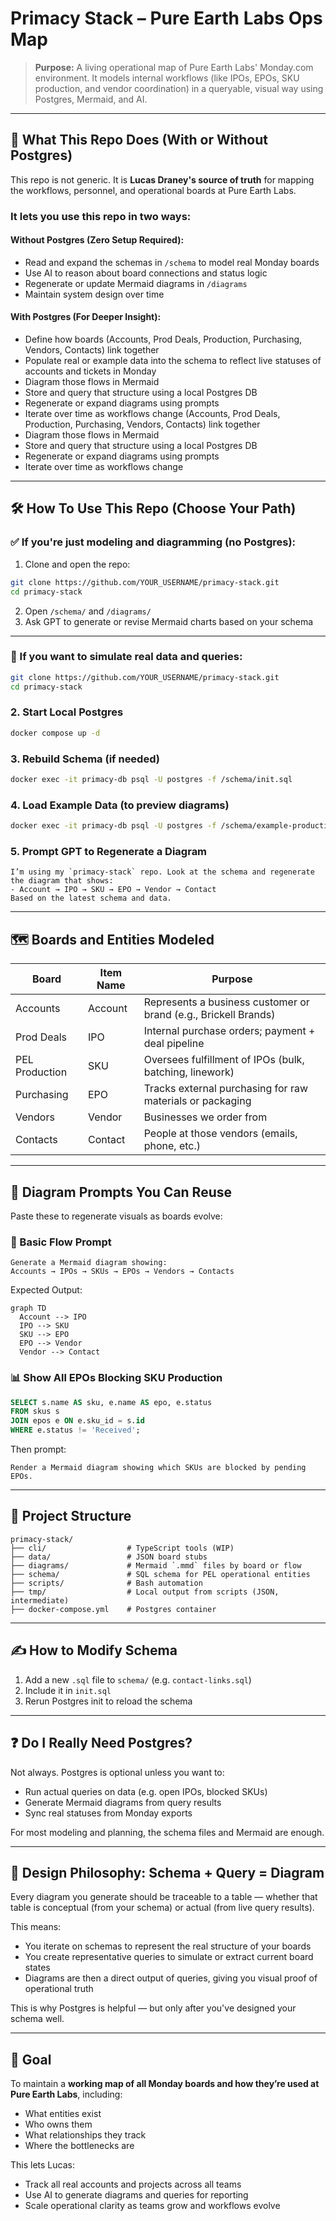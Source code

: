 # Primacy Stack – Pure Earth Labs Ops Map

> **Purpose:** A living operational map of Pure Earth Labs' Monday.com environment. It models internal workflows (like IPOs, EPOs, SKU production, and vendor coordination) in a queryable, visual way using Postgres, Mermaid, and AI.

---

## 🧭 What This Repo Does (With or Without Postgres)
This repo is not generic. It is **Lucas Draney's source of truth** for mapping the workflows, personnel, and operational boards at Pure Earth Labs.

### It lets you use this repo in two ways:

#### Without Postgres (Zero Setup Required):
- Read and expand the schemas in `/schema` to model real Monday boards
- Use AI to reason about board connections and status logic
- Regenerate or update Mermaid diagrams in `/diagrams`
- Maintain system design over time

#### With Postgres (For Deeper Insight):
- Define how boards (Accounts, Prod Deals, Production, Purchasing, Vendors, Contacts) link together
- Populate real or example data into the schema to reflect live statuses of accounts and tickets in Monday
- Diagram those flows in Mermaid
- Store and query that structure using a local Postgres DB
- Regenerate or expand diagrams using prompts
- Iterate over time as workflows change (Accounts, Prod Deals, Production, Purchasing, Vendors, Contacts) link together
- Diagram those flows in Mermaid
- Store and query that structure using a local Postgres DB
- Regenerate or expand diagrams using prompts
- Iterate over time as workflows change

---

## 🛠️ How To Use This Repo (Choose Your Path)

### ✅ If you're just modeling and diagramming (no Postgres):
1. Clone and open the repo:
```bash
git clone https://github.com/YOUR_USERNAME/primacy-stack.git
cd primacy-stack
```
2. Open `/schema/` and `/diagrams/`
3. Ask GPT to generate or revise Mermaid charts based on your schema

---

### 🐘 If you want to simulate real data and queries:
```bash
git clone https://github.com/YOUR_USERNAME/primacy-stack.git
cd primacy-stack
```

### 2. Start Local Postgres
```bash
docker compose up -d
```

### 3. Rebuild Schema (if needed)
```bash
docker exec -it primacy-db psql -U postgres -f /schema/init.sql
```

### 4. Load Example Data (to preview diagrams)
```bash
docker exec -it primacy-db psql -U postgres -f /schema/example-production.sql
```

### 5. Prompt GPT to Regenerate a Diagram
```text
I’m using my `primacy-stack` repo. Look at the schema and regenerate the diagram that shows:
- Account → IPO → SKU → EPO → Vendor → Contact
Based on the latest schema and data.
```

---

## 🗺️ Boards and Entities Modeled
| Board          | Item Name | Purpose                                                                 |
|----------------|-----------|-------------------------------------------------------------------------|
| Accounts        | Account    | Represents a business customer or brand (e.g., Brickell Brands)         |
| Prod Deals      | IPO        | Internal purchase orders; payment + deal pipeline                       |
| PEL Production  | SKU        | Oversees fulfillment of IPOs (bulk, batching, linework)                 |
| Purchasing      | EPO        | Tracks external purchasing for raw materials or packaging               |
| Vendors         | Vendor     | Businesses we order from                                                |
| Contacts        | Contact    | People at those vendors (emails, phone, etc.)                           |


---

## 📐 Diagram Prompts You Can Reuse
Paste these to regenerate visuals as boards evolve:

### 🌱 Basic Flow Prompt
```text
Generate a Mermaid diagram showing:
Accounts → IPOs → SKUs → EPOs → Vendors → Contacts
```

Expected Output:
```
graph TD
  Account --> IPO
  IPO --> SKU
  SKU --> EPO
  EPO --> Vendor
  Vendor --> Contact
```

### 📊 Show All EPOs Blocking SKU Production
```sql
SELECT s.name AS sku, e.name AS epo, e.status
FROM skus s
JOIN epos e ON e.sku_id = s.id
WHERE e.status != 'Received';
```

Then prompt:
```text
Render a Mermaid diagram showing which SKUs are blocked by pending EPOs.
```

---

## 🧱 Project Structure
```
primacy-stack/
├── cli/                  # TypeScript tools (WIP)
├── data/                 # JSON board stubs
├── diagrams/             # Mermaid `.mmd` files by board or flow
├── schema/               # SQL schema for PEL operational entities
├── scripts/              # Bash automation
├── tmp/                  # Local output from scripts (JSON, intermediate)
├── docker-compose.yml    # Postgres container
```

---

## ✍️ How to Modify Schema
1. Add a new `.sql` file to `schema/` (e.g. `contact-links.sql`)
2. Include it in `init.sql`
3. Rerun Postgres init to reload the schema

---

## ❓ Do I Really Need Postgres?
Not always. Postgres is optional unless you want to:
- Run actual queries on data (e.g. open IPOs, blocked SKUs)
- Generate Mermaid diagrams from query results
- Sync real statuses from Monday exports

For most modeling and planning, the schema files and Mermaid are enough.

---

## 🧠 Design Philosophy: Schema + Query = Diagram

Every diagram you generate should be traceable to a table — whether that table is conceptual (from your schema) or actual (from live query results).

This means:
- You iterate on schemas to represent the real structure of your boards
- You create representative queries to simulate or extract current board states
- Diagrams are then a direct output of queries, giving you visual proof of operational truth

This is why Postgres is helpful — but only after you've designed your schema well.

---

## 🎯 Goal
To maintain a **working map of all Monday boards and how they’re used at Pure Earth Labs**, including:
- What entities exist
- Who owns them
- What relationships they track
- Where the bottlenecks are

This lets Lucas:
- Track all real accounts and projects across all teams
- Use AI to generate diagrams and queries for reporting
- Scale operational clarity as teams grow and workflows evolve

